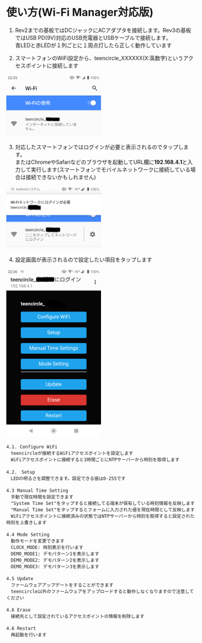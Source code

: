 # 使い方(Wi-Fi Manager対応版)
  
1. Rev2までの基板ではDCジャックにACアダプタを接続します。Rev3の基板ではUSB PD(9V)対応のUSB充電器とUSBケーブルで接続します。  
青LEDと赤LEDが１列ごとに１周点灯したら正しく動作しています  
  
2. スマートフォンのWiFi設定から、teencircle_XXXXXX(X:英数字)というアクセスポイントに接続します  
<img src="../image/image_usage2_1.png" width=50%>  
  
3. 対応したスマートフォンではログインが必要と表示されるのでタップします。  
またはChromeやSafariなどのブラウザを起動してURL欄に**192.168.4.1**と入力して実行します(スマートフォンでモバイルネットワークに接続している場合は接続できないかもしれません)  
<img src="../image/image_usage2_2.png" width=50%>  
  
4. 設定画面が表示されるので設定したい項目をタップします  
<img src="../image/image_usage2_3.png" width=50%>  

    4.1. Configure WiFi  
    　teencircleが接続するWiFiアクセスポイントを設定します  
    　WiFiアクセスポイントに接続すると1時間ごとにNTPサーバーから時刻を取得します  

    4.2.　Setup  
    　LEDの明るさを調整できます。設定できる値は0-255です  

    4.3 Manual Time Setting  
    　手動で現在時間を設定できます  
    　"System Time Set"をタップすると接続してる端末が保有している時刻情報を反映します  
    　"Manual Time Set"をタップするとフォームに入力された値を現在時間として反映します  
    　WiFiアクセスポイントに接続済みの状態ではNTPサーバーから時刻を取得すると設定された時刻を上書きします  

    4.4 Mode Setting  
    　動作モードを変更できます  
    　CLOCK_MODE: 時刻表示を行います  
    　DEMO_MODE1: デモパターン1を表示します  
    　DEMO_MODE2: デモパターン2を表示します  
    　DEMO_MODE3: デモパターン3を表示します  

    4.5 Update  
    　ファームウェアアップデートをすることができます  
    　teencircle以外のファームウェアをアップロードすると動作しなくなりますので注意してください  

    4.6 Erase  
    　接続先として設定されているアクセスポイントの情報を削除します  

    4.6 Restart  
    　再起動を行います
